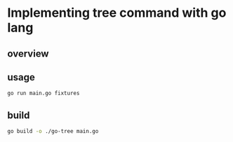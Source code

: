 # Implementing tree command with go lang

## overview

## usage
```bash
go run main.go fixtures
```

## build 
```bash
go build -o ./go-tree main.go
```